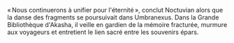 « Nous continuerons à unifier pour l'éternité », conclut Noctuvian alors que la danse des fragments se poursuivait dans Umbranexus. Dans la Grande Bibliothèque d'Akasha, il veille en gardien de la mémoire fracturée, murmure aux voyageurs et entretient le lien sacré entre les souvenirs épars.
